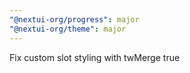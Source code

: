 ```yaml
---
"@nextui-org/progress": major
"@nextui-org/theme": major
---
```


Fix custom slot styling with twMerge true
